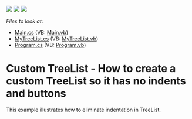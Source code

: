 <!-- default badges list -->
![](https://img.shields.io/endpoint?url=https://codecentral.devexpress.com/api/v1/VersionRange/128637075/10.1.9%2B)
[![](https://img.shields.io/badge/Open_in_DevExpress_Support_Center-FF7200?style=flat-square&logo=DevExpress&logoColor=white)](https://supportcenter.devexpress.com/ticket/details/E3176)
[![](https://img.shields.io/badge/📖_How_to_use_DevExpress_Examples-e9f6fc?style=flat-square)](https://docs.devexpress.com/GeneralInformation/403183)
<!-- default badges end -->
<!-- default file list -->
*Files to look at*:

* [Main.cs](./CS/WindowsApplication3/Main.cs) (VB: [Main.vb](./VB/WindowsApplication3/Main.vb))
* [MyTreeList.cs](./CS/WindowsApplication3/MyTreeList.cs) (VB: [MyTreeList.vb](./VB/WindowsApplication3/MyTreeList.vb))
* [Program.cs](./CS/WindowsApplication3/Program.cs) (VB: [Program.vb](./VB/WindowsApplication3/Program.vb))
<!-- default file list end -->
# Custom TreeList - How to create a custom TreeList so it has no indents and buttons


<p>This example illustrates how to eliminate indentation in TreeList.</p>

<br/>


